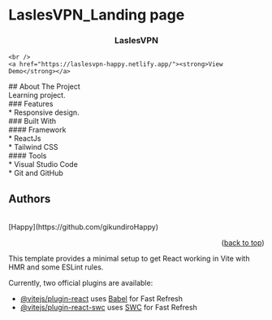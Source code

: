 # LaslesVPN_Landing page

<div id="top"></div>


<h3 align="center">LaslesVPN</h3>
  <p align="center">
   
    <br />
    <a href="https://laslesvpn-happy.netlify.app/"><strong>View Demo</strong></a>
  </p>
</div>
<!-- ABOUT THE PROJECT -->
## About The Project
 <br />
Learning project.
 <br />
### Features
 <br />
* Responsive design.
 <br />
### Built With
 <br />
#### Framework
 <br />
* ReactJs
 <br />
* Tailwind CSS
 <br />
#### Tools
 <br />
* Visual Studio Code
 <br />
* Git and GitHub
 <br />

<!-- AUTHORS -->
## Authors
 <br />
[Happy](https://github.com/gikundiroHappy) 
<p align="right">(<a href="#top">back to top</a>)</p>


This template provides a minimal setup to get React working in Vite with HMR and some ESLint rules.

Currently, two official plugins are available:

- [@vitejs/plugin-react](https://github.com/vitejs/vite-plugin-react/blob/main/packages/plugin-react/README.md) uses [Babel](https://babeljs.io/) for Fast Refresh
- [@vitejs/plugin-react-swc](https://github.com/vitejs/vite-plugin-react-swc) uses [SWC](https://swc.rs/) for Fast Refresh
